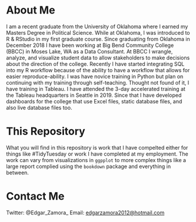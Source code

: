 # About Me

I am a recent graduate from the University of Oklahoma where I earned my Masters Degree in Political Science. While at Oklahoma, I was introduced to R & RStudio in my first graduate course. Since graduating from Oklahoma in December 2018 I have been working at Big Bend Community College (BBCC) in Moses Lake, WA as a Data Consultant. At BBCC I wrangle, analyze, and visualize student data to allow stakeholders to make decisions about the direction of the college. Recently I have started integrating SQL into my R workflow because of the ability to have a workflow that allows for easier reproduce-ability. I was have novice training in Python but plan on continuing with my training through self-teaching. Thought not found of it, I have training in Tableau. I have attended the 3-day accelerated training at the Tableau headquarters in Seattle in 2019. Since that I have developed dashboards for the college that use Excel files, static database files, and also live database files too. 

# This Repository

What you will find in this repository is work that I have compelted either for things like #TidyTuesday or work I have completed at my employment. The work can vary from visualizations in `ggpplot` to more complex things like a large report complied using the `bookdown` package and everything in between.

# Contact Me

Twitter: @Edgar_Zamora_
Email: edgarzamora2012@hotmail.com

